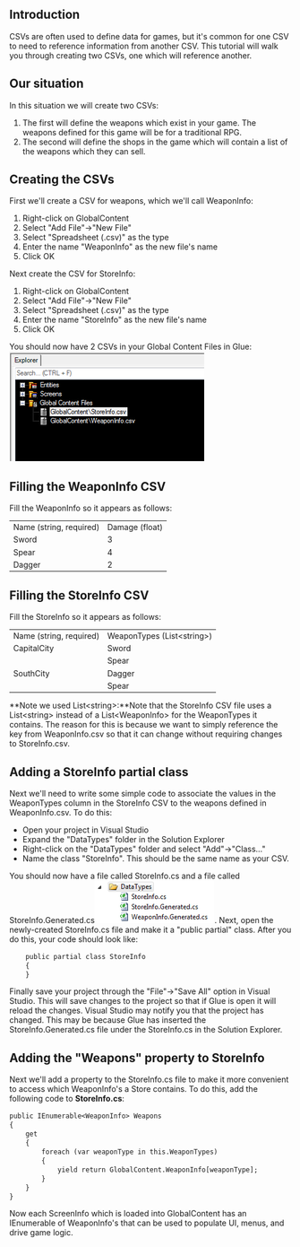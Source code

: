 ## Introduction

CSVs are often used to define data for games, but it's common for one CSV to need to reference information from another CSV. This tutorial will walk you through creating two CSVs, one which will reference another.

## Our situation

In this situation we will create two CSVs:

1.  The first will define the weapons which exist in your game. The weapons defined for this game will be for a traditional RPG.
2.  The second will define the shops in the game which will contain a list of the weapons which they can sell.

## Creating the CSVs

First we'll create a CSV for weapons, which we'll call WeaponInfo:

1.  Right-click on GlobalContent
2.  Select "Add File"-\>"New File"
3.  Select "Spreadsheet (.csv)" as the type
4.  Enter the name "WeaponInfo" as the new file's name
5.  Click OK

Next create the CSV for StoreInfo:

1.  Right-click on GlobalContent
2.  Select "Add File"-\>"New File"
3.  Select "Spreadsheet (.csv)" as the type
4.  Enter the name "StoreInfo" as the new file's name
5.  Click OK

You should now have 2 CSVs in your Global Content Files in Glue:![TwoCsvsCrossReference1.PNG](/media/migrated_media-TwoCsvsCrossReference1.PNG)

## Filling the WeaponInfo CSV

Fill the WeaponInfo so it appears as follows:

|                         |                |
|-------------------------|----------------|
| Name (string, required) | Damage (float) |
| Sword                   | 3              |
| Spear                   | 4              |
| Dagger                  | 2              |

## Filling the StoreInfo CSV

Fill the StoreInfo so it appears as follows:

|                         |                              |
|-------------------------|------------------------------|
| Name (string, required) | WeaponTypes (List\<string\>) |
| CapitalCity             | Sword                        |
|                         | Spear                        |
| SouthCity               | Dagger                       |
|                         | Spear                        |

**Note we used List\<string\>:**Note that the StoreInfo CSV file uses a List\<string\> instead of a List\<WeaponInfo\> for the WeaponTypes it contains. The reason for this is because we want to simply reference the key from WeaponInfo.csv so that it can change without requiring changes to StoreInfo.csv.

## Adding a StoreInfo partial class

Next we'll need to write some simple code to associate the values in the WeaponTypes column in the StoreInfo CSV to the weapons defined in WeaponInfo.csv. To do this:

-   Open your project in Visual Studio
-   Expand the "DataTypes" folder in the Solution Explorer
-   Right-click on the "DataTypes" folder and select "Add"-\>"Class..."
-   Name the class "StoreInfo". This should be the same name as your CSV.

You should now have a file called StoreInfo.cs and a file called StoreInfo.Generated.cs![ItemsUnderDataTypes.PNG](/media/migrated_media-ItemsUnderDataTypes.PNG). Next, open the newly-created StoreInfo.cs file and make it a "public partial" class. After you do this, your code should look like:

        public partial class StoreInfo
        {
        }

Finally save your project through the "File"-\>"Save All" option in Visual Studio. This will save changes to the project so that if Glue is open it will reload the changes. Visual Studio may notify you that the project has changed. This may be because Glue has inserted the StoreInfo.Generated.cs file under the StoreInfo.cs in the Solution Explorer.

## Adding the "Weapons" property to StoreInfo

Next we'll add a property to the StoreInfo.cs file to make it more convenient to access which WeaponInfo's a Store contains. To do this, add the following code to **StoreInfo.cs**:

    public IEnumerable<WeaponInfo> Weapons
    {
        get
        {
            foreach (var weaponType in this.WeaponTypes)
            {
                yield return GlobalContent.WeaponInfo[weaponType];
            }
        }
    }

Now each ScreenInfo which is loaded into GlobalContent has an IEnumerable of WeaponInfo's that can be used to populate UI, menus, and drive game logic.
